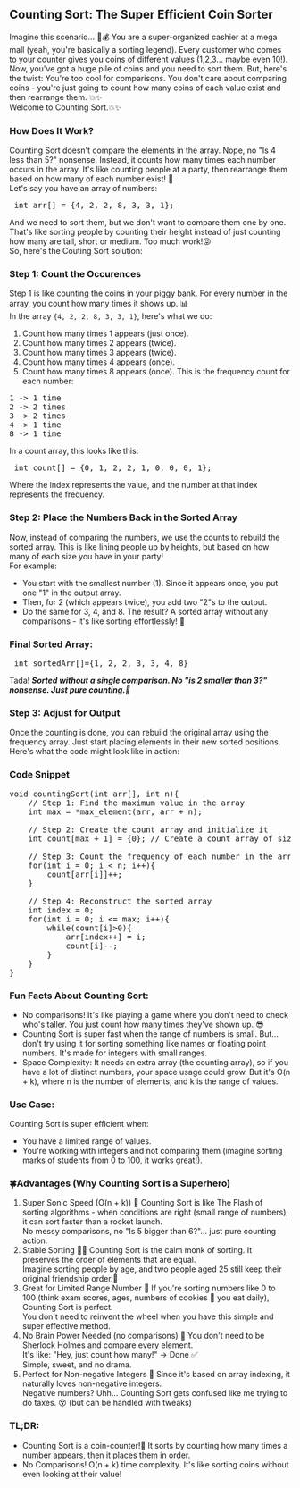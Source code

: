 ## Counting Sort: The Super Efficient Coin Sorter

Imagine this scenario... 🏦💰
You are a super-organized cashier at a mega mall (yeah, you're basically a sorting legend). Every customer who comes to your counter gives you coins of different values (1,2,3... maybe even 10!). Now, you've got a huge pile of coins and you need to sort them. But, here's the twist: You're too cool for comparisons. You don't care about comparing coins - you're just going to count how many coins of each value exist and then rearrange them. 💥✨<br>
Welcome to Counting Sort.💥✨

### How Does It Work?
Counting Sort doesn't compare the elements in the array. Nope, no "Is 4 less than 5?" nonsense. Instead, it counts how many times each number occurs in the array. It's like counting people at a party, then rearrange them based on how many of each number exist! 🎉<br>
Let's say you have an array of numbers:
<pre> int arr[] = {4, 2, 2, 8, 3, 3, 1}; </pre>
And we need to sort them, but we don't want to compare them one by one. That's like sorting people by counting their height instead of just counting how many are tall, short or medium. Too much work!😜<br>
So, here's the Couting Sort solution:

### Step 1: Count the Occurences
Step 1 is like counting the coins in your piggy bank. For every number in the array, you count how many times it shows up. 📊<br>
In the array `{4, 2, 2, 8, 3, 3, 1}`, here's what we do:
1. Count how many times 1 appears (just once).
2. Count how many times 2 appears (twice).
3. Count how many times 3 appears (twice).
4. Count how many times 4 appears (once).
5. Count how many times 8 appears (once).
This is the frequency count for each number:
<pre>
1 -> 1 time
2 -> 2 times
3 -> 2 times
4 -> 1 time
8 -> 1 time </pre>

In a count array, this looks like this:
<pre> int count[] = {0, 1, 2, 2, 1, 0, 0, 0, 1}; </pre>
Where the index represents the value, and the number at that index represents the frequency.

### Step 2: Place the Numbers Back in the Sorted Array
Now, instead of comparing the numbers, we use the counts to rebuild the sorted array. This is like lining people up by heights, but based on how many of each size you have in your party!<br>
For example:
- You start with the smallest number (1). Since it appears once, you put one "1" in the output array.
- Then, for 2 (which appears twice), you add two "2"s to the output.
- Do the same for 3, 4, and 8.
The result? A sorted array without any comparisons - it's like sorting effortlessly! 💪

### Final Sorted Array:
<pre> int sortedArr[]={1, 2, 2, 3, 3, 4, 8} </pre>

Tada! ***Sorted without a single comparison. No "is 2 smaller than 3?" nonsense. Just pure counting.🎉***

### Step 3: Adjust for Output
Once the counting is done, you can rebuild the original array using the frequency array. Just start placing elements in their new sorted positions.<br>
Here's what the code might look like in action:

### Code Snippet
<pre>
void countingSort(int arr[], int n){
    // Step 1: Find the maximum value in the array
    int max = *max_element(arr, arr + n);

    // Step 2: Create the count array and initialize it
    int count[max + 1] = {0}; // Create a count array of size (max + 1)

    // Step 3: Count the frequency of each number in the array
    for(int i = 0; i < n; i++){
        count[arr[i]]++;
    }

    // Step 4: Reconstruct the sorted array
    int index = 0;
    for(int i = 0; i <= max; i++){
        while(count[i]>0){
            arr[index++] = i;
            count[i]--;
        }
    }
} </pre>

### Fun Facts About Counting Sort:
- No comparisons! It's like playing a game where you don't need to check who's taller. You just count how many times they've shown up. 😎
- Counting Sort is super fast when the range of numbers is small. But... don't try using it for sorting something like names or floating point numbers. It's made for integers with small ranges.
- Space Complexity: It needs an extra array (the counting array), so if you have a lot of distinct numbers, your space usage could grow. But it's O(n + k), where n is the number of elements, and k is the range of values.

### Use Case:
Counting Sort is super efficient when:
- You have a limited range of values.
- You're working with integers and not comparing them (imagine sorting marks of students from 0 to 100, it works great!).

### 🍀Advantages (Why Counting Sort is a Superhero)
1. Super Sonic Speed (O(n + k)) 🚀
    Counting Sort is like The Flash of sorting algorithms - when conditions are right (small range of numbers), it can sort faster than a rocket launch.<br>
    No messy comparisons, no "Is 5 bigger than 6?"... just pure counting action.
2. Stable Sorting 🧘‍♂️ Counting Sort is the calm monk of sorting. It preserves the order of elements that are equal.<br>
Imagine sorting people by age, and two people aged 25 still keep their original friendship order.👫
3. Great for Limited Range Number 🎯 If you're sorting numbers like 0 to 100 (think exam scores, ages, numbers of cookies 🍪 you eat daily), Counting Sort is perfect.<br>
You don't need to reinvent the wheel when you have this simple and super effective method.
4. No Brain Power Needed (no comparisons) 🧠
You don't need to be Sherlock Holmes and compare every element.<br>
It's like: "Hey, just count how many!" -> Done ✅<br>
Simple, sweet, and no drama.
5. Perfect for Non-negative Integers 🧸
Since it's based on array indexing, it naturally loves non-negative integers.<br>
Negative numbers? Uhh... Counting Sort gets confused like me trying to do taxes. 😵 (but can be handled with tweaks)

### TL;DR:
- Counting Sort is a coin-counter!🧮 It sorts by counting how many times a number appears, then it places them in order.
- No Comparisons! O(n + k) time complexity. It's like sorting coins without even looking at their value!